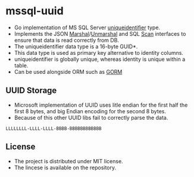 # mssql-uuid
 - Go implementation of MS SQL Server [uniqueidentifier](https://learn.microsoft.com/en-us/sql/t-sql/data-types/uniqueidentifier-transact-sql?view=sql-server-ver16) type.
 - Implements the JSON [Marshal](https://pkg.go.dev/encoding/json#Marshaler)/[Unmarshal](https://pkg.go.dev/encoding/json#Unmarshaler) and SQL [Scan](https://pkg.go.dev/database/sql#Scanner) interfaces to ensure that data is read correctly from DB.
 - The uniqueidentifier data type is a 16-byte GUID*.
 - This data type is used as primary key alternative to identity columns.
 - uniqueidentifier is globally unique, whereas identity is unique within a table.
 - Can be used alongside ORM such as [GORM](https://gorm.io/)

## UUID Storage

 - Microsoft implementation of UUID uses litle endian for the first half the first 8 bytes, and big Endian encoding for the second 8 bytes.
 - Because of this other UUID libs fail to correctly parse the data.
```
LLLLLLLL-LLLL-LLLL-BBBB-BBBBBBBBBBBB
```

## License
 - The project is distributed under MIT license.
 - The lincese is available on the repository.
